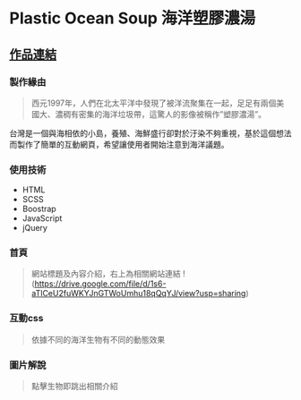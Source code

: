 # Plastic Ocean Soup 海洋塑膠濃湯
[作品連結](https://shelly4415.github.io/PlasticSoup/)
----
### 製作緣由
> 西元1997年，人們在北太平洋中發現了被洋流聚集在一起，足足有兩個美國大、濃稠有密集的海洋垃圾帶，這驚人的影像被稱作”塑膠濃湯”。

台灣是一個與海相依的小島，養殖、海鮮盛行卻對於汙染不夠重視，基於這個想法而製作了簡單的互動網頁，希望讓使用者開始注意到海洋議題。

### 使用技術
* HTML
* SCSS
* Boostrap
* JavaScript
* jQuery

### 首頁
> 網站標題及內容介紹，右上為相關網站連結
!(https://drive.google.com/file/d/1s6-aTlCeU2fuWKYJnGTWoUmhu18qQqYJ/view?usp=sharing)

### 互動css
> 依據不同的海洋生物有不同的動態效果

### 圖片解說
> 點擊生物即跳出相關介紹
